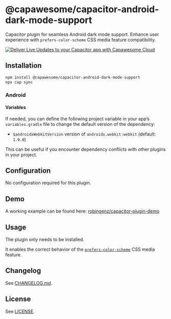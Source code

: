 # @capawesome/capacitor-android-dark-mode-support

Capacitor plugin for seamless Android dark mode support. Enhance user experience with `prefers-color-scheme` CSS media feature compatibility.

<div class="capawesome-z29o10a">
  <a href="https://cloud.capawesome.io/" target="_blank">
    <img alt="Deliver Live Updates to your Capacitor app with Capawesome Cloud" src="https://cloud.capawesome.io/assets/banners/cloud-deploy-real-time-app-updates.png?t=1" />
  </a>
</div>

## Installation

```bash
npm install @capawesome/capacitor-android-dark-mode-support
npx cap sync
```

### Android

#### Variables

If needed, you can define the following project variable in your app’s `variables.gradle` file to change the default version of the dependency:

- `$androidxWebkitVersion` version of `androidx.webkit:webkit` (default: `1.9.0`)

This can be useful if you encounter dependency conflicts with other plugins in your project.

## Configuration

No configuration required for this plugin.

## Demo

A working example can be found here: [robingenz/capacitor-plugin-demo](https://github.com/robingenz/capacitor-plugin-demo)

## Usage

The plugin only needs to be installed.

It enables the correct behavior of the [`prefers-color-scheme`](https://developer.mozilla.org/en-US/docs/Web/CSS/@media/prefers-color-scheme) CSS media feature.

## Changelog

See [CHANGELOG.md](https://github.com/capawesome-team/capacitor-plugins/blob/main/packages/android-dark-mode-support/CHANGELOG.md).

## License

See [LICENSE](https://github.com/capawesome-team/capacitor-plugins/blob/main/packages/android-dark-mode-support/LICENSE).
